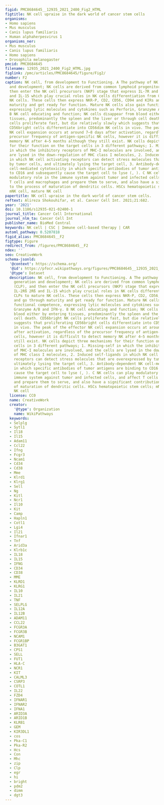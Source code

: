 ```yaml
---
figid: PMC8684645__12935_2021_2400_Fig2_HTML
figtitle: NK cell upraise in the dark world of cancer stem cells
organisms:
- Homo sapiens
- Mus musculus
- Canis lupus familiaris
- Human alphaherpesvirus 1
organisms_ner:
- Mus musculus
- Canis lupus familiaris
- Homo sapiens
- Drosophila melanogaster
pmcid: PMC8684645
filename: 12935_2021_2400_Fig2_HTML.jpg
figlink: /pmc/articles/PMC8684645/figure/Fig2/
number: F2
caption: NK cell, from development to Functioning. A The pathway of NK cell generation
  and development; NK cells are derived from common lymphoid progenitor (CLP), and
  then enter the NK cell precursors (NKP) stage that express IL-7R and IL-2Rß 2Rß
  and IL-15 which play crucial roles in NK cells differentiation from CLPs to mature
  NK cells. These cells then express NKR-P, CD2, CD56, CD94 and KIRs and go through
  maturity and get ready for function. Mature NK cells also gain functional competence,
  expressing lytic molecules and cytokines such as Perforin, Granzyme A/B and IFN-γ.
  B NK cell educating and function; NK cells disappear from blood either by entering
  tissues, predominantly the spleen and the liver or through cell death. CD56bright NK
  cells proliferate fast, but die relatively slowly which suggests that proliferating
  CD56bright cells differentiate into CD56dim NK cells in vivo. The peak of the effector
  NK cell expansion occurs at around 7–8 days after activation, regardless of the
  precursor frequency of antigen-specific NK cells, however it is difficult to detect
  memory NK after 4–5 months although they still exist. NK cells depict three mechanisms
  for their function on the target cells in 3 different pathways; 1. Missing-self
  in which the inhibitory receptors of MHC-I molecules are involved, and the cells
  are lysed in the down-regulation of MHC class I molecules, 2. Induced self-ligands
  in which NK cell activating receptors can detect stress molecules that are overexpressed
  by tumor cells, and ultimately lysing the target cell, 3. Antibody-dependent NK
  cell-mediated cytotoxicity in which specific antibodies of tumor antigens are binding
  to CD16 and subsequently cause the target cell to lyse (, ). C NK cells can play
  modulatory role in the immune system against tumor and infected cells, and affect
  T cells and macrophages and prepare them to serve, and also have a significant contribution
  to the process of maturation of dendritic cells. HSCs hematopoietic stem cells;
  mNK cell, mature NK cell
papertitle: NK cell upraise in the dark world of cancer stem cells.
reftext: Alireza Shokouhifar, et al. Cancer Cell Int. 2021;21:682.
year: '2021'
doi: 10.1186/s12935-021-02400-1
journal_title: Cancer Cell International
journal_nlm_ta: Cancer Cell Int
publisher_name: BioMed Central
keywords: NK cell | CSC | Immune cell-based therapy | CAR
automl_pathway: 0.5207818
figid_alias: PMC8684645__F2
figtype: Figure
redirect_from: /figures/PMC8684645__F2
ndex: ''
seo: CreativeWork
schema-jsonld:
  '@context': https://schema.org/
  '@id': https://pfocr.wikipathways.org/figures/PMC8684645__12935_2021_2400_Fig2_HTML.html
  '@type': Dataset
  description: NK cell, from development to Functioning. A The pathway of NK cell
    generation and development; NK cells are derived from common lymphoid progenitor
    (CLP), and then enter the NK cell precursors (NKP) stage that express IL-7R and
    IL-2Rß 2Rß and IL-15 which play crucial roles in NK cells differentiation from
    CLPs to mature NK cells. These cells then express NKR-P, CD2, CD56, CD94 and KIRs
    and go through maturity and get ready for function. Mature NK cells also gain
    functional competence, expressing lytic molecules and cytokines such as Perforin,
    Granzyme A/B and IFN-γ. B NK cell educating and function; NK cells disappear from
    blood either by entering tissues, predominantly the spleen and the liver or through
    cell death. CD56bright NK cells proliferate fast, but die relatively slowly which
    suggests that proliferating CD56bright cells differentiate into CD56dim NK cells
    in vivo. The peak of the effector NK cell expansion occurs at around 7–8 days
    after activation, regardless of the precursor frequency of antigen-specific NK
    cells, however it is difficult to detect memory NK after 4–5 months although they
    still exist. NK cells depict three mechanisms for their function on the target
    cells in 3 different pathways; 1. Missing-self in which the inhibitory receptors
    of MHC-I molecules are involved, and the cells are lysed in the down-regulation
    of MHC class I molecules, 2. Induced self-ligands in which NK cell activating
    receptors can detect stress molecules that are overexpressed by tumor cells, and
    ultimately lysing the target cell, 3. Antibody-dependent NK cell-mediated cytotoxicity
    in which specific antibodies of tumor antigens are binding to CD16 and subsequently
    cause the target cell to lyse (, ). C NK cells can play modulatory role in the
    immune system against tumor and infected cells, and affect T cells and macrophages
    and prepare them to serve, and also have a significant contribution to the process
    of maturation of dendritic cells. HSCs hematopoietic stem cells; mNK cell, mature
    NK cell
  license: CC0
  name: CreativeWork
  creator:
    '@type': Organization
    name: WikiPathways
  keywords:
  - Selplg
  - Sytl1
  - Il18
  - Il15
  - Adam11
  - Ccl22
  - Ifng
  - Fcgr3
  - Ncam1
  - Cd34
  - Cd38
  - Mme
  - Klrd1
  - Klrg1
  - Sell
  - Ng
  - Kitl
  - Ncr1
  - Il10
  - Kit
  - Camp
  - Hapln1
  - Cotl1
  - Lgi4
  - Il21
  - Ifnar1
  - Tnf
  - Arid3a
  - Klrb1c
  - IL18
  - IL15
  - IFNG
  - CD34
  - CD38
  - MME
  - KLRD1
  - KLRG1
  - IL10
  - IL21
  - TNF
  - SELPLG
  - IL12A
  - IL12B
  - ADAM11
  - CCL22
  - FCGR3A
  - FCGR3B
  - NCAM1
  - FCGR1BP
  - B3GAT1
  - CPS1
  - SELL
  - FUT1
  - HLA-C
  - NCR1
  - KIT
  - CALML3
  - CSRP3
  - COTL1
  - IL22
  - FZD4
  - IFNAR1
  - IFNAR2
  - IFNA1
  - ARID3A
  - ARID1B
  - KLRB1
  - GEM
  - KIR3DL1
  - cos
  - Pka-C1
  - Pka-R2
  - Hcs
  - Con
  - Mhc
  - zip
  - Clp
  - egr
  - hi
  - bright
  - pdm2
  - dimm
  - dgt3
---
```

